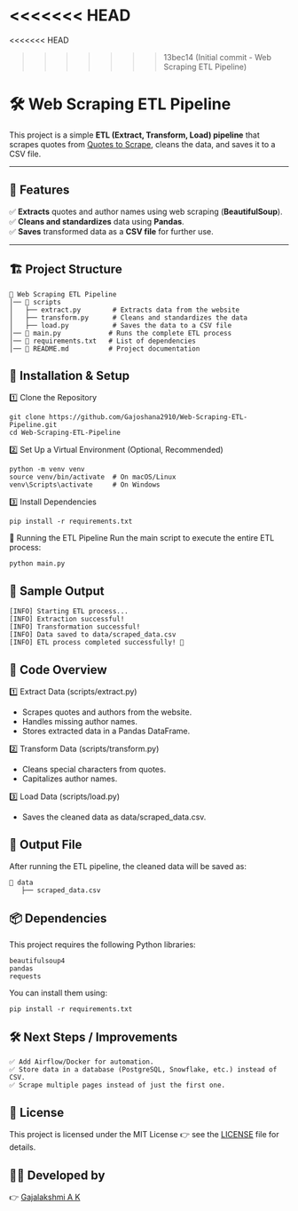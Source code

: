 <<<<<<< HEAD
=======
<<<<<<< HEAD
>>>>>>> 13bec14 (Initial commit - Web Scraping ETL Pipeline)
# 🛠️ Web Scraping ETL Pipeline  

This project is a simple **ETL (Extract, Transform, Load) pipeline** that scrapes quotes from [Quotes to Scrape](https://quotes.toscrape.com), cleans the data, and saves it to a CSV file.  

---

## 📌 Features  
✅ **Extracts** quotes and author names using web scraping (**BeautifulSoup**).  
✅ **Cleans and standardizes** data using **Pandas**.  
✅ **Saves** transformed data as a **CSV file** for further use.  

---

## 🏗️ Project Structure  

```
📂 Web Scraping ETL Pipeline
│── 📂 scripts
│   ├── extract.py        # Extracts data from the website
│   ├── transform.py      # Cleans and standardizes the data
│   ├── load.py           # Saves the data to a CSV file
│── 📄 main.py            # Runs the complete ETL process
│── 📄 requirements.txt   # List of dependencies
│── 📄 README.md          # Project documentation
```
## 🚀 Installation & Setup
1️⃣ Clone the Repository
```
git clone https://github.com/Gajoshana2910/Web-Scraping-ETL-Pipeline.git
cd Web-Scraping-ETL-Pipeline
```
2️⃣ Set Up a Virtual Environment (Optional, Recommended)
```
python -m venv venv
source venv/bin/activate  # On macOS/Linux
venv\Scripts\activate     # On Windows
```
3️⃣ Install Dependencies
```
pip install -r requirements.txt
```
🔄 Running the ETL Pipeline
Run the main script to execute the entire ETL process:
```
python main.py
```
## 📌 Sample Output
```
[INFO] Starting ETL process...
[INFO] Extraction successful!
[INFO] Transformation successful!
[INFO] Data saved to data/scraped_data.csv
[INFO] ETL process completed successfully! 🚀
```
## 📜 Code Overview

1️⃣ Extract Data (scripts/extract.py)

- Scrapes quotes and authors from the website.
- Handles missing author names.
- Stores extracted data in a Pandas DataFrame.

2️⃣ Transform Data (scripts/transform.py)

- Cleans special characters from quotes.
- Capitalizes author names.

3️⃣ Load Data (scripts/load.py)

- Saves the cleaned data as data/scraped_data.csv.

## 📂 Output File

After running the ETL pipeline, the cleaned data will be saved as:
```
📂 data
   ├── scraped_data.csv
```

## 📦 Dependencies
This project requires the following Python libraries:
```
beautifulsoup4
pandas
requests
```
You can install them using:
```
pip install -r requirements.txt
```

## 🛠️ Next Steps / Improvements
```
✅ Add Airflow/Docker for automation.
✅ Store data in a database (PostgreSQL, Snowflake, etc.) instead of CSV.
✅ Scrape multiple pages instead of just the first one.
```
## 📜 License

This project is licensed under the MIT License 
👉 see the [LICENSE](https://github.com/Gajoshana2910/Web-Scraping-ETL-Pipeline/blob/main/LICENSE) file for details.  

## 👨‍💻 Developed by

👉 [Gajalakshmi A K](https://github.com/Gajoshana2910)


